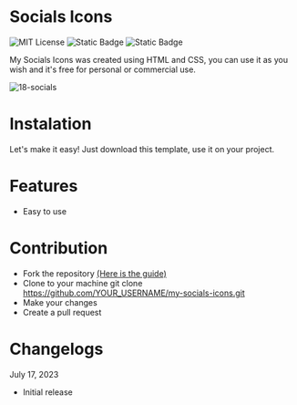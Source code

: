 # Socials Icons

![MIT License](https://img.shields.io/badge/Author-S1mon009-blue.svg) ![Static Badge](https://img.shields.io/badge/HTML-html?logo=html5&labelColor=%23595959&color=%23E34F26)
![Static Badge](https://img.shields.io/badge/CSS-js?logo=css3&labelColor=%23595959&color=%231572B6) 

My Socials Icons was created using HTML and CSS, you can use it as you wish and it's free for personal or commercial use.

![18-socials](https://github.com/S1mon009/HTML-CSS-Bootstrap/assets/105738321/1522334c-b184-445b-8c4b-b77c5db6aca4)

# Instalation

Let's make it easy! Just download this template, use it on your project.

# Features

- Easy to use

# Contribution

- Fork the repository [(Here is the guide)](https://docs.github.com/en/get-started/quickstart/fork-a-repo)
- Clone to your machine git clone https://github.com/YOUR_USERNAME/my-socials-icons.git
- Make your changes
- Create a pull request

# Changelogs

July 17, 2023

- Initial release
